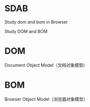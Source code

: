 # SDAB
Study dom and bom in Browser

Study DOM and BOM

# DOM
Document Object Model（文档对象模型)

# BOM
Browser Object Model（浏览器对象模型）
